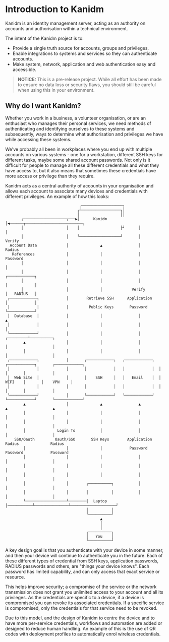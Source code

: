 # Introduction to Kanidm

Kanidm is an identity management server, acting as an authority on accounts and authorisation
within a technical environment.

The intent of the Kanidm project is to:

* Provide a single truth source for accounts, groups and privileges.
* Enable integrations to systems and services so they can authenticate accounts.
* Make system, network, application and web authentication easy and accessible.

> **NOTICE:**
> This is a pre-release project. While all effort has been made to ensure no data loss
> or security flaws, you should still be careful when using this in your environment.

## Why do I want Kanidm?

Whether you work in a business, a volunteer organisation, or are an enthusiast who manages 
their personal services, we need methods of authenticating and identifying ourselves
to these systems and subsequently, ways to determine what authorisation and privileges we have
while accessing these systems.

We've probably all been in workplaces where you end up with multiple accounts on various
systems - one for a workstation, different SSH keys for different tasks, maybe some shared
account passwords. Not only is it difficult for people to manage all these different credentials
and what they have access to, but it also means that sometimes these credentials have more
access or privilege than they require.

Kanidm acts as a central authority of accounts in your organisation and allows each account to associate
many devices and credentials with different privileges. An example of how this looks:

                                     ┌──────────────────┐
                                    ┌┴─────────────────┐│
                                    │                  ││
           ┌───────────────────┬───▶│      Kanidm      │◀──────┬─────────────────────────┐
           │                   │    │                  ├┘      │                         │
           │                   │    └──────────────────┘       │                       Verify
      Account Data             │              ▲                │                       Radius
       References              │              │                │                      Password
           │                   │              │                │                         │
           │                   │              │                │                  ┌────────────┐
           │                   │              │                │                  │            │
           │                   │              │             Verify                │   RADIUS   │
     ┌────────────┐            │        Retrieve SSH      Application             │            │
     │            │            │         Public Keys       Password               └────────────┘
     │  Database  │            │              │                │                         ▲
     │            │            │              │                │                         │
     └────────────┘            │              │                │               ┌─────────┴──────────┐
            ▲                  │              │                │               │                    │
            │                  │              │                │               │                    │
     ┌────────────┐            │       ┌────────────┐   ┌────────────┐  ┌────────────┐       ┌────────────┐
     │            │            │       │            │   │            │  │            │       │            │
     │  Web Site  │            │       │    SSH     │   │   Email    │  │    WIFI    │       │    VPN     │
     │            │            │       │            │   │            │  │            │       │            │
     └────────────┘            │       └────────────┘   └────────────┘  └────────────┘       └────────────┘
            ▲                  │              ▲                ▲               ▲                    ▲
            │                  │              │                │               │                    │
            │                  │              │                │               │                    │
            │              Login To           │                │               │                    │
        SSO/Oauth         Oauth/SSO       SSH Keys        Application        Radius              Radius
            │                  │              │            Password         Password            Password
            │                  │              │                │               │                    │
            │                  │              │                │               │                    │
            │                  │              │                │               │                    │
            │                  │        ┌──────────┐           │               │                    │
            │                  │        │          │           │               │                    │
            └──────────────────┴────────│  Laptop  │───────────┴───────────────┴────────────────────┘
                                        │          │
                                        └──────────┘
                                              ▲
                                              │
                                              │
                                        ┌──────────┐
                                        │   You    │
                                        └──────────┘

A key design goal is that you authenticate with your device in some manner, and then your device will
continue to authenticate you in the future. Each of these different types of credential from SSH keys,
application passwords, RADIUS passwords and others, are "things your device knows". Each password
has limited capability, and can only access that exact service or resource.

This helps improve security; a compromise of the service or the network transmission does not
grant you unlimited access to your account and all its privileges. As the credentials are specific
to a device, if a device is compromised you can revoke its associated credentials. If a
specific service is compromised, only the credentials for that service need to be revoked.

Due to this model, and the design of Kanidm to centre the device and to have more per-service credentials,
workflows and automation are added or designed to reduce human handling. An example of this
is the use of QR codes with deployment profiles to automatically enrol wireless credentials.

